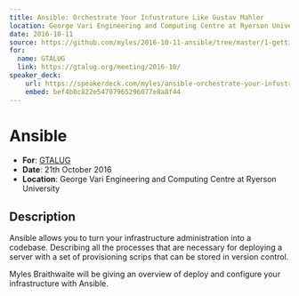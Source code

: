 ```yaml
---
title: Ansible: Orchestrate Your Infustrature Like Gustav Mahler
location: George Vari Engineering and Computing Centre at Ryerson University
date: 2016-10-11
source: https://github.com/myles/2016-10-11-ansible/tree/master/1-getting-started
for:
  name: GTALUG
  link: https://gtalug.org/meeting/2016-10/
speaker_deck:
    url: https://speakerdeck.com/myles/ansible-orchestrate-your-infustrature-like-gustav-mahler
    embed: bef4b0c822e54707965296077e8a8f44
---
```


# Ansible

* **For**: [GTALUG](https://gtalug.org/meeting/2016-10/)
* **Date**: 21th October 2016
* **Location**: George Vari Engineering and Computing Centre at Ryerson University

## Description

Ansible allows you to turn your infrastructure administration into a codebase. Describing all the processes that are necessary for deploying a server with a set of provisioning scrips that can be stored in version control.

Myles Braithwaite will be giving an overview of deploy and configure your infrastructure with Ansible.
